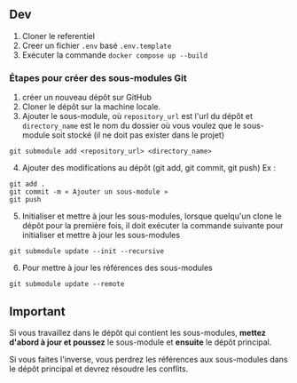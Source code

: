 ## Dev

1. Cloner le referentiel
2. Creer un fichier `.env` basé `.env.template`
3. Exécuter la commande `docker compose up --build`

### Étapes pour créer des sous-modules Git

1. créer un nouveau dépôt sur GitHub
2. Cloner le dépôt sur la machine locale.
3. Ajouter le sous-module, où `repository_url` est l'url du dépôt et `directory_name` est le nom du dossier où vous voulez que le sous-module soit stocké (il ne doit pas exister dans le projet)

```
git submodule add <repository_url> <directory_name>
```

4. Ajouter des modifications au dépôt (git add, git commit, git push)
   Ex :

```
git add .
git commit -m « Ajouter un sous-module »
git push
```

5. Initialiser et mettre à jour les sous-modules, lorsque quelqu'un clone le dépôt pour la première fois, il doit exécuter la commande suivante pour initialiser et mettre à jour les sous-modules

```
git submodule update --init --recursive
```

6. Pour mettre à jour les références des sous-modules

```
git submodule update --remote
```

## Important

Si vous travaillez dans le dépôt qui contient les sous-modules, **mettez d'abord à jour et poussez** le sous-module et **ensuite** le dépôt principal.

Si vous faites l'inverse, vous perdrez les références aux sous-modules dans le dépôt principal et devrez résoudre les conflits.

